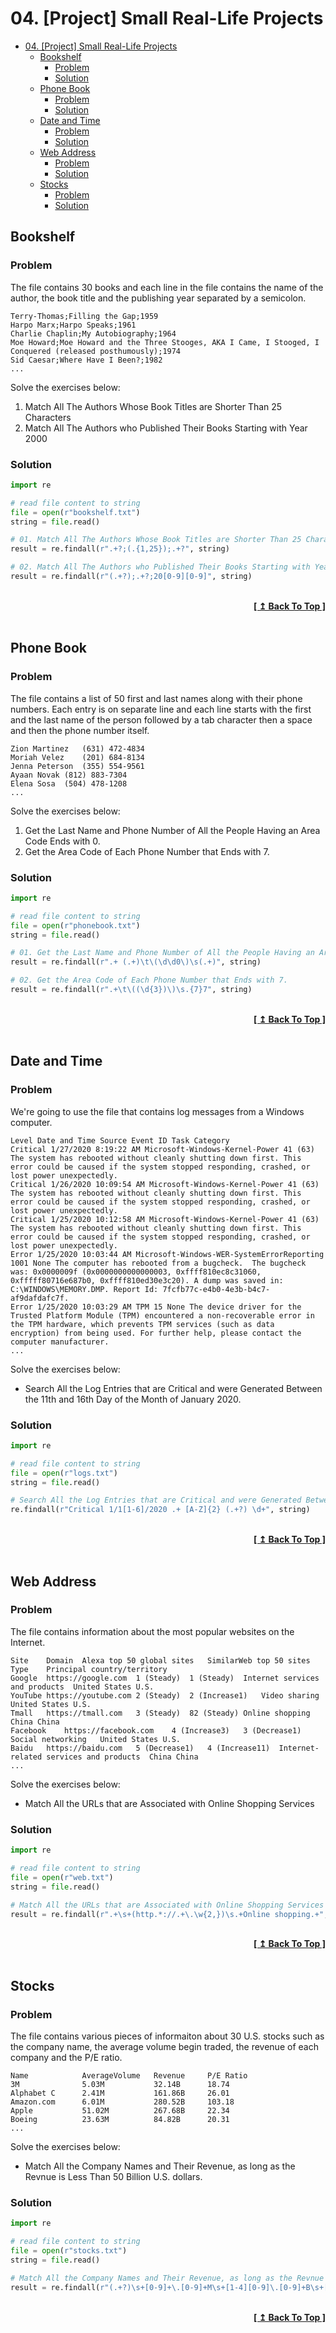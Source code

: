 # 04. [Project] Small Real-Life Projects

- [04. [Project] Small Real-Life Projects](#04-project-small-real-life-projects)
  - [Bookshelf](#bookshelf)
    - [Problem](#problem)
    - [Solution](#solution)
  - [Phone Book](#phone-book)
    - [Problem](#problem-1)
    - [Solution](#solution-1)
  - [Date and Time](#date-and-time)
    - [Problem](#problem-2)
    - [Solution](#solution-2)
  - [Web Address](#web-address)
    - [Problem](#problem-3)
    - [Solution](#solution-3)
  - [Stocks](#stocks)
    - [Problem](#problem-4)
    - [Solution](#solution-4)

## Bookshelf

### Problem

The file contains 30 books and each line in the file contains the name of the author, the book title and the publishing year separated by a semicolon.

```
Terry-Thomas;Filling the Gap;1959
Harpo Marx;Harpo Speaks;1961
Charlie Chaplin;My Autobiography;1964
Moe Howard;Moe Howard and the Three Stooges, AKA I Came, I Stooged, I Conquered (released posthumously);1974
Sid Caesar;Where Have I Been?;1982
...
```

Solve the exercises below:

1. Match All The Authors Whose Book Titles are Shorter Than 25 Characters
2. Match All The Authors who Published Their Books Starting with Year 2000

### Solution

```python
import re

# read file content to string
file = open(r"bookshelf.txt")
string = file.read()

# 01. Match All The Authors Whose Book Titles are Shorter Than 25 Characters
result = re.findall(r".+?;(.{1,25});.+?", string)

# 02. Match All The Authors who Published Their Books Starting with Year 2000
result = re.findall(r"(.+?);.+?;20[0-9][0-9]", string)
```

<br/>
<div align="right">
  <b><a href="#04-project-small-real-life-projects">[ ↥ Back To Top ]</a></b>
</div>
<br/>

## Phone Book

### Problem

The file contains a list of 50 first and last names along with their phone numbers. Each entry is on separate line and each line starts with the first and the last name of the person followed by a tab character then a space and then the phone number itself.

```
Zion Martinez	(631) 472-4834
Moriah Velez	(201) 684-8134
Jenna Peterson	(355) 554-9561
Ayaan Novak	(812) 883-7304
Elena Sosa	(504) 478-1208
...
```

Solve the exercises below:

1. Get the Last Name and Phone Number of All the People Having an Area Code Ends with 0.
2. Get the Area Code of Each Phone Number that Ends with 7.

### Solution

```python
import re

# read file content to string
file = open(r"phonebook.txt")
string = file.read()

# 01. Get the Last Name and Phone Number of All the People Having an Area Code Ends with 0
result = re.findall(r".+ (.+)\t\(\d\d0\)\s(.+)", string)

# 02. Get the Area Code of Each Phone Number that Ends with 7.
result = re.findall(r".+\t\((\d{3})\)\s.{7}7", string)
```

<br/>
<div align="right">
  <b><a href="#04-project-small-real-life-projects">[ ↥ Back To Top ]</a></b>
</div>
<br/>

## Date and Time

### Problem

We're going to use the file that contains log messages from a Windows computer.

```
Level Date and Time Source Event ID Task Category
Critical 1/27/2020 8:19:22 AM Microsoft-Windows-Kernel-Power 41 (63) The system has rebooted without cleanly shutting down first. This error could be caused if the system stopped responding, crashed, or lost power unexpectedly.
Critical 1/26/2020 10:09:54 AM Microsoft-Windows-Kernel-Power 41 (63) The system has rebooted without cleanly shutting down first. This error could be caused if the system stopped responding, crashed, or lost power unexpectedly.
Critical 1/25/2020 10:12:58 AM Microsoft-Windows-Kernel-Power 41 (63) The system has rebooted without cleanly shutting down first. This error could be caused if the system stopped responding, crashed, or lost power unexpectedly.
Error 1/25/2020 10:03:44 AM Microsoft-Windows-WER-SystemErrorReporting 1001 None The computer has rebooted from a bugcheck.  The bugcheck was: 0x0000009f (0x0000000000000003, 0xffff810ec8c31060, 0xfffff80716e687b0, 0xffff810ed30e3c20). A dump was saved in: C:\WINDOWS\MEMORY.DMP. Report Id: 7fcfb77c-e4b0-4e3b-b4c7-af9dafdafc7f.
Error 1/25/2020 10:03:29 AM TPM 15 None The device driver for the Trusted Platform Module (TPM) encountered a non-recoverable error in the TPM hardware, which prevents TPM services (such as data encryption) from being used. For further help, please contact the computer manufacturer.
...
```

Solve the exercises below:

- Search All the Log Entries that are Critical and were Generated Between the 11th and 16th Day of the Month of January 2020.

### Solution

```python
import re

# read file content to string
file = open(r"logs.txt")
string = file.read()

# Search All the Log Entries that are Critical and were Generated Between the 11th and 16th Day of the Month of January 2020.
re.findall(r"Critical 1/1[1-6]/2020 .+ [A-Z]{2} (.+?) \d+", string)
```

<br/>
<div align="right">
  <b><a href="#04-project-small-real-life-projects">[ ↥ Back To Top ]</a></b>
</div>
<br/>

## Web Address

### Problem

The file contains information about the most popular websites on the Internet.

```
Site	Domain	Alexa top 50 global sites	SimilarWeb top 50 sites	Type	Principal country/territory
Google	https://google.com	1 (Steady)	1 (Steady)	Internet services and products	United States U.S.
YouTube	https://youtube.com	2 (Steady)	2 (Increase1)	Video sharing	United States U.S.
Tmall	https://tmall.com	3 (Steady)	82 (Steady)	Online shopping	China China
Facebook	https://facebook.com	4 (Increase3)	3 (Decrease1)	Social networking	United States U.S.
Baidu	https://baidu.com	5 (Decrease1)	4 (Increase11)	Internet-related services and products	China China
...
```

Solve the exercises below:

- Match All the URLs that are Associated with Online Shopping Services

### Solution

```python
import re

# read file content to string
file = open(r"web.txt")
string = file.read()

# Match All the URLs that are Associated with Online Shopping Services
result = re.findall(r".+\s+(http.*://.+\.\w{2,})\s.+Online shopping.+", string)
```

<br/>
<div align="right">
  <b><a href="#04-project-small-real-life-projects">[ ↥ Back To Top ]</a></b>
</div>
<br/>

## Stocks

### Problem

The file contains various pieces of informaiton about 30 U.S. stocks such as the company name, the average volume begin traded, the revenue of each company and the P/E ratio.

```
Name	        AverageVolume	Revenue	    P/E Ratio
3M              5.03M	        32.14B	    18.74
Alphabet C	    2.41M	        161.86B	    26.01
Amazon.com	    6.01M	        280.52B	    103.18
Apple	        51.02M	        267.68B	    22.34
Boeing	        23.63M	        84.82B		20.31
...
```

Solve the exercises below:

- Match All the Company Names and Their Revenue, as long as the Revnue is Less Than 50 Billion U.S. dollars.

### Solution

```python
import re

# read file content to string
file = open(r"stocks.txt")
string = file.read()

# Match All the Company Names and Their Revenue, as long as the Revnue is Less Than 50 Billion U.S. dollars.
result = re.findall(r"(.+?)\s+[0-9]+\.[0-9]+M\s+[1-4][0-9]\.[0-9]+B\s+[0-9]+\.[0-9]+", string)
```

<br/>
<div align="right">
  <b><a href="#04-project-small-real-life-projects">[ ↥ Back To Top ]</a></b>
</div>
<br/>